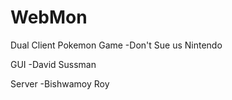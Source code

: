 WebMon
======

Dual Client Pokemon Game
-Don't Sue us Nintendo

GUI
-David Sussman

Server
-Bishwamoy Roy
